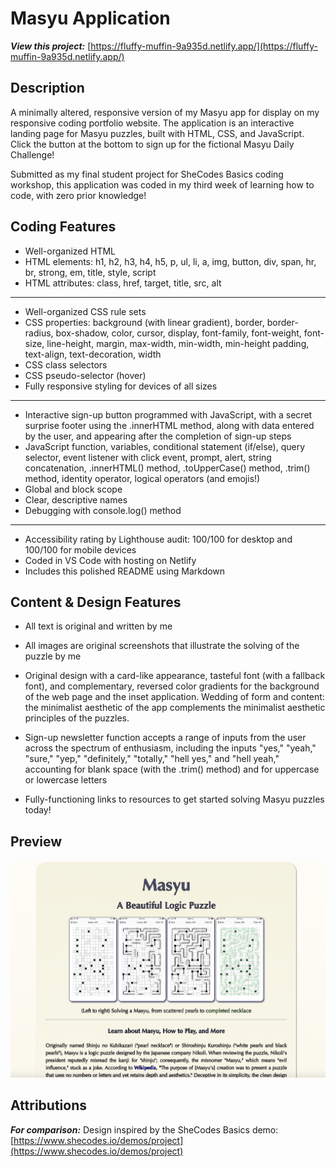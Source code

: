 # Masyu Application

**_View this project:_** [https://fluffy-muffin-9a935d.netlify.app/](https://fluffy-muffin-9a935d.netlify.app/)

## Description

A minimally altered, responsive version of my Masyu app for display on my responsive coding portfolio website. The application is an interactive landing page for Masyu puzzles, built with HTML, CSS, and JavaScript. Click the button at the bottom to sign up for the fictional Masyu Daily Challenge!

Submitted as my final student project for SheCodes Basics coding workshop, this application was coded in my third week of learning how to code, with zero prior knowledge!

## Coding Features

- Well-organized HTML
- HTML elements: h1, h2, h3, h4, h5, p, ul, li, a, img, button, div, span, hr, br, strong, em, title, style, script
- HTML attributes: class, href, target, title, src, alt

---

- Well-organized CSS rule sets
- CSS properties: background (with linear gradient), border, border-radius, box-shadow, color, cursor, display, font-family, font-weight, font-size, line-height, margin, max-width, min-width, min-height padding, text-align, text-decoration, width
- CSS class selectors
- CSS pseudo-selector (hover)
- Fully responsive styling for devices of all sizes

---

- Interactive sign-up button programmed with JavaScript, with a secret surprise footer using the .innerHTML method, along with data entered by the user, and appearing after the completion of sign-up steps
- JavaScript function, variables, conditional statement (if/else), query selector, event listener with click event, prompt, alert, string concatenation, .innerHTML() method, .toUpperCase() method, .trim() method, identity operator, logical operators (and emojis!)
- Global and block scope
- Clear, descriptive names
- Debugging with console.log() method

---

- Accessibility rating by Lighthouse audit: 100/100 for desktop and 100/100 for mobile devices
- Coded in VS Code with hosting on Netlify
- Includes this polished README using Markdown

## Content & Design Features

- All text is original and written by me

- All images are original screenshots that illustrate the solving of the puzzle by me

- Original design with a card-like appearance, tasteful font (with a fallback font), and complementary, reversed color gradients for the background of the web page and the inset application. Wedding of form and content: the minimalist aesthetic of the app complements the minimalist aesthetic principles of the puzzles.

- Sign-up newsletter function accepts a range of inputs from the user across the spectrum of enthusiasm, including the inputs "yes," "yeah," "sure," "yep," "definitely," "totally," "hell yes," and "hell yeah," accounting for blank space (with the .trim() method) and for uppercase or lowercase letters

- Fully-functioning links to resources to get started solving Masyu puzzles today!

## Preview

![Masyu Application Preview](assets/preview/masyu-application-preview.png)

## Attributions

**_For comparison:_** Design inspired by the SheCodes Basics demo:[https://www.shecodes.io/demos/project](https://www.shecodes.io/demos/project)
